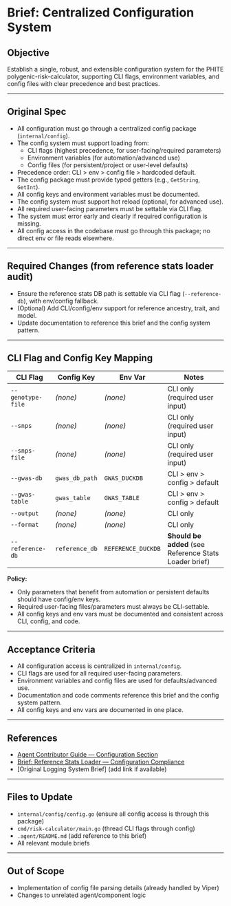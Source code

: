 # Brief: Centralized Configuration System

## Objective
Establish a single, robust, and extensible configuration system for the PHITE polygenic-risk-calculator, supporting CLI flags, environment variables, and config files with clear precedence and best practices.

---

## Original Spec
- All configuration must go through a centralized config package (`internal/config`).
- The config system must support loading from:
  - CLI flags (highest precedence, for user-facing/required parameters)
  - Environment variables (for automation/advanced use)
  - Config files (for persistent/project or user-level defaults)
- Precedence order: CLI > env > config file > hardcoded default.
- The config package must provide typed getters (e.g., `GetString`, `GetInt`).
- All config keys and environment variables must be documented.
- The config system must support hot reload (optional, for advanced use).
- All required user-facing parameters must be settable via CLI flag.
- The system must error early and clearly if required configuration is missing.
- All config access in the codebase must go through this package; no direct env or file reads elsewhere.

---

## Required Changes (from reference stats loader audit)
- Ensure the reference stats DB path is settable via CLI flag (`--reference-db`), with env/config fallback.
- (Optional) Add CLI/config/env support for reference ancestry, trait, and model.
- Update documentation to reference this brief and the config system pattern.

---

## CLI Flag and Config Key Mapping

| CLI Flag         | Config Key        | Env Var            | Notes                                                      |
|------------------|------------------|--------------------|------------------------------------------------------------|
| `--genotype-file`| *(none)*         | *(none)*           | CLI only (required user input)                             |
| `--snps`         | *(none)*         | *(none)*           | CLI only (required user input)                             |
| `--snps-file`    | *(none)*         | *(none)*           | CLI only (required user input)                             |
| `--gwas-db`      | `gwas_db_path`   | `GWAS_DUCKDB`      | CLI > env > config > default                               |
| `--gwas-table`   | `gwas_table`     | `GWAS_TABLE`       | CLI > env > config > default                               |
| `--output`       | *(none)*         | *(none)*           | CLI only                                                   |
| `--format`       | *(none)*         | *(none)*           | CLI only                                                   |
| `--reference-db` | `reference_db`   | `REFERENCE_DUCKDB` | **Should be added** (see Reference Stats Loader brief)      |

**Policy:**
- Only parameters that benefit from automation or persistent defaults should have config/env keys.
- Required user-facing files/parameters must always be CLI-settable.
- All config keys and env vars must be documented and consistent across CLI, config, and code.

---

## Acceptance Criteria
- All configuration access is centralized in `internal/config`.
- CLI flags are used for all required user-facing parameters.
- Environment variables and config files are used for defaults/advanced use.
- Documentation and code comments reference this brief and the config system pattern.
- All config keys and env vars are documented in one place.

---

## References
- [Agent Contributor Guide — Configuration Section](./README.md#external-data--parameter-loading)
- [Brief: Reference Stats Loader — Configuration Compliance](./brief_reference_stats_loader_config.md)
- [Original Logging System Brief] (add link if available)

---

## Files to Update
- `internal/config/config.go` (ensure all config access is through this package)
- `cmd/risk-calculator/main.go` (thread CLI flags through config)
- `.agent/README.md` (add reference to this brief)
- All relevant module briefs

---

## Out of Scope
- Implementation of config file parsing details (already handled by Viper)
- Changes to unrelated agent/component logic
